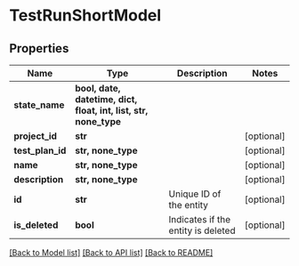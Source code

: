 # TestRunShortModel


## Properties
Name | Type | Description | Notes
------------ | ------------- | ------------- | -------------
**state_name** | **bool, date, datetime, dict, float, int, list, str, none_type** |  | 
**project_id** | **str** |  | [optional] 
**test_plan_id** | **str, none_type** |  | [optional] 
**name** | **str, none_type** |  | [optional] 
**description** | **str, none_type** |  | [optional] 
**id** | **str** | Unique ID of the entity | [optional] 
**is_deleted** | **bool** | Indicates if the entity is deleted | [optional] 

[[Back to Model list]](../README.md#documentation-for-models) [[Back to API list]](../README.md#documentation-for-api-endpoints) [[Back to README]](../README.md)


